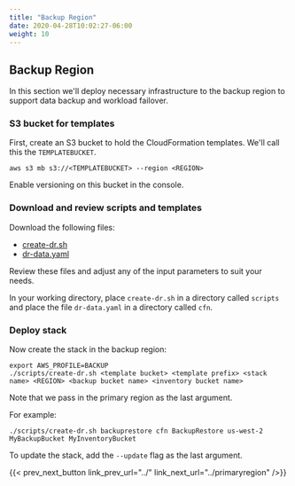 ```yaml
---
title: "Backup Region"
date: 2020-04-28T10:02:27-06:00
weight: 10
---
```


## Backup Region

In this section we'll deploy necessary infrastructure to the backup region to support data backup and workload failover.

### S3 bucket for templates

First, create an S3 bucket to hold the CloudFormation templates.  We'll call this the `TEMPLATEBUCKET`.

    aws s3 mb s3://<TEMPLATEBUCKET> --region <REGION>

Enable versioning on this bucket in the console.

### Download and review scripts and templates

Download the following files:

* [create-dr.sh](/Reliability/200_Backup_Restore_Failback_Analytics/Code/scripts/create-dr.sh)
* [dr-data.yaml](/Reliability/200_Backup_Restore_Failback_Analytics/Code/cfn/dr-data.yaml)

Review these files and adjust any of the input parameters to suit your needs.

In your working directory, place `create-dr.sh` in a directory called `scripts` and place the file `dr-data.yaml` in a directory called `cfn`.

### Deploy stack

Now create the stack in the backup region:

    export AWS_PROFILE=BACKUP
    ./scripts/create-dr.sh <template bucket> <template prefix> <stack name> <REGION> <backup bucket name> <inventory bucket name> 

Note that we pass in the primary region as the last argument.

For example:

    ./scripts/create-dr.sh backuprestore cfn BackupRestore us-west-2 MyBackupBucket MyInventoryBucket 

To update the stack, add the `--update` flag as the last argument.

{{< prev_next_button link_prev_url="../" link_next_url="../primaryregion" />}}